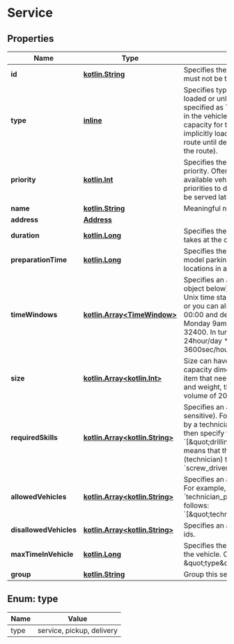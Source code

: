 # Service

## Properties
Name | Type | Description | Notes
------------ | ------------- | ------------- | -------------
**id** | [**kotlin.String**](.md) | Specifies the id of the service. Ids need to be unique so there must not be two services/shipments with the same id. | 
**type** | [**inline**](#TypeEnum) | Specifies type of service. This makes a difference if items are loaded or unloaded, i.e. if one of the size dimensions &gt; 0. If it is specified as &#x60;service&#x60; or &#x60;pickup&#x60;, items are loaded and will stay in the vehicle for the rest of the route (and thus consumes capacity for the rest of the route). If it is a &#x60;delivery&#x60;, items are implicitly loaded at the beginning of the route and will stay in the route until delivery (and thus releases capacity for the rest of the route). |  [optional]
**priority** | [**kotlin.Int**](.md) | Specifies the priority. Can be 1 &#x3D; high priority to 10 &#x3D; low priority. Often there are more services/shipments than the available vehicle fleet can handle. Then you could assign priorities to differentiate high priority tasks from those that can be served later or omitted at all. |  [optional]
**name** | [**kotlin.String**](.md) | Meaningful name for service, e.g. &#x60;\&quot;deliver pizza\&quot;&#x60;. |  [optional]
**address** | [**Address**](Address.md) |  | 
**duration** | [**kotlin.Long**](.md) | Specifies the duration of the service in seconds, i.e. how long it takes at the customer site. |  [optional]
**preparationTime** | [**kotlin.Long**](.md) | Specifies the preparation time in seconds. It can be used to model parking lot search time since if you have 3 identical locations in a row, it only falls due once. |  [optional]
**timeWindows** | [**kotlin.Array&lt;TimeWindow&gt;**](TimeWindow.md) | Specifies an array of time window objects (see time_window object below). Specify the time either with the recommended Unix time stamp (the number of seconds since 1970-01-01) or you can also count the seconds relative to Monday morning 00:00 and define the whole week in seconds. For example, Monday 9am is then represented by 9hour * 3600sec/hour &#x3D; 32400. In turn, Wednesday 1pm corresponds to 2day * 24hour/day * 3600sec/hour + 1day * 13hour/day * 3600sec/hour &#x3D; 219600. See this tutorial for more information. |  [optional]
**size** | [**kotlin.Array&lt;kotlin.Int&gt;**](.md) | Size can have multiple dimensions and should be in line with the capacity dimension array of the vehicle type. For example, if the item that needs to be delivered has two size dimension, volume and weight, then specify it as follow [ 20, 5 ] assuming a volume of 20 and a weight of 5. |  [optional]
**requiredSkills** | [**kotlin.Array&lt;kotlin.String&gt;**](.md) | Specifies an array of required skills, i.e. array of string (not case sensitive). For example, if this service needs to be conducted by a technician having a &#x60;drilling_machine&#x60; and a &#x60;screw_driver&#x60; then specify the array as follows: &#x60;[\&quot;drilling_machine\&quot;,\&quot;screw_driver\&quot;]&#x60;. This means that the service can only be done by a vehicle (technician) that has the skills &#x60;drilling_machine&#x60; AND &#x60;screw_driver&#x60; in its skill array. Otherwise it remains unassigned. |  [optional]
**allowedVehicles** | [**kotlin.Array&lt;kotlin.String&gt;**](.md) | Specifies an array of allowed vehicles, i.e. array of vehicle ids. For example, if this service can only be conducted EITHER by &#x60;technician_peter&#x60; OR &#x60;technician_stefan&#x60; specify this as follows: &#x60;[\&quot;technician_peter\&quot;,\&quot;technician_stefan\&quot;]&#x60;. |  [optional]
**disallowedVehicles** | [**kotlin.Array&lt;kotlin.String&gt;**](.md) | Specifies an array of disallowed vehicles, i.e. array of vehicle ids. |  [optional]
**maxTimeInVehicle** | [**kotlin.Long**](.md) | Specifies the maximum time in seconds a delivery can stay in the vehicle. Currently, it only works with services of \&quot;type\&quot;:\&quot;delivery\&quot;. |  [optional]
**group** | [**kotlin.String**](.md) | Group this service belongs to. |  [optional]

<a name="TypeEnum"></a>
## Enum: type
Name | Value
---- | -----
type | service, pickup, delivery
